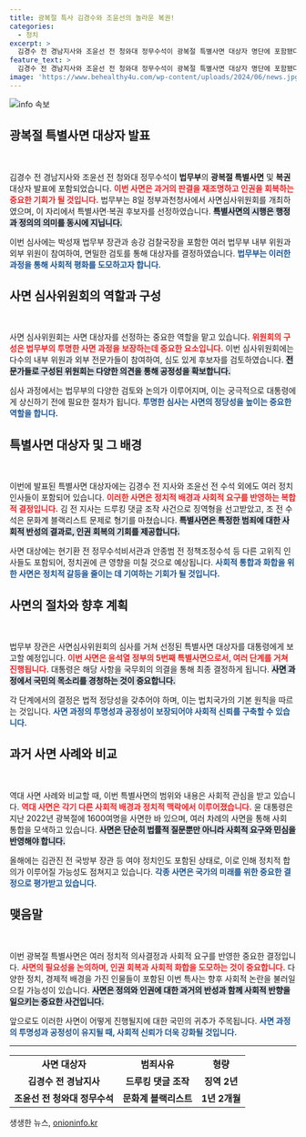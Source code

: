 ```yaml
---
title: 광복절 특사 김경수와 조윤선의 놀라운 복권!
categories:
  - 정치
excerpt: >
  김경수 전 경남지사와 조윤선 전 청와대 정무수석이 광복절 특별사면 대상자 명단에 포함됐다. 윤석열 정부의 다섯 번째 특사, 이들의 운명은 어떻게 바뀔까? 클릭해 자세한 내용을 확인하세요!
feature_text: >
  김경수 전 경남지사와 조윤선 전 청와대 정무수석이 광복절 특별사면 대상자 명단에 포함됐다. 윤석열 정부의 다섯 번째 특사, 이들의 운명은 어떻게 바뀔까? 클릭해 자세한 내용을 확인하세요!
image: 'https://www.behealthy4u.com/wp-content/uploads/2024/06/news.jpg'
---
```


<p><img src="https://www.behealthy4u.com/wp-content/uploads/2024/06/news.jpg" alt="info 속보" /></p>

<h2 data-ke-size="size26">광복절 특별사면 대상자 발표</h2>

<p data-ke-size="size16">&nbsp;</p>

<p>김경수 전 경남지사와 조윤선 전 청와대 정무수석이 <strong>법무부</strong>의 <strong>광복절 특별사면</strong> 및 <strong>복권</strong> 대상자 발표에 포함되었습니다. <b><span style="color: #ee2323;">이번 사면은 과거의 판결을 재조명하고 인권을 회복하는 중요한 기회가 될 것입니다.</span></b> 법무부는 8일 정부과천청사에서 사면심사위원회를 개최하였으며, 이 자리에서 특별사면·복권 후보자를 선정하였습니다. <b><span style="background-color: #21538527;">특별사면의 시행은 행정과 정의의 의미를 동시에 지닙니다.</span></b></p>

<p>이번 심사에는 박성재 법무부 장관과 송강 검찰국장을 포함한 여러 법무부 내부 위원과 외부 위원이 참여하여, 면밀한 검토를 통해 대상자를 결정하였습니다. <b><span style="color: #1a5490;">법무부는 이러한 과정을 통해 사회적 평화를 도모하고자 합니다.</span></b></p>

<h2 data-ke-size="size26">사면 심사위원회의 역할과 구성</h2>

<p data-ke-size="size16">&nbsp;</p>

<p>사면 심사위원회는 사면 대상자를 선정하는 중요한 역할을 맡고 있습니다. <b><span style="color: #ee2323;">위원회의 구성은 법무부의 투명한 사면 과정을 보장하는데 중요한 요소입니다.</span></b> 이번 심사위원회에는 다수의 내부 위원과 외부 전문가들이 참여하여, 심도 있게 후보자를 검토하였습니다. <b><span style="background-color: #21538527;">전문가들로 구성된 위원회는 다양한 의견을 통해 공정성을 확보합니다.</span></b></p>

<p>심사 과정에서는 법무부의 다양한 검토와 논의가 이루어지며, 이는 궁극적으로 대통령에게 상신하기 전에 필요한 절차가 됩니다. <b><span style="color: #1a5490;">투명한 심사는 사면의 정당성을 높이는 중요한 역할을 합니다.</span></b></p>

<h2 data-ke-size="size26">특별사면 대상자 및 그 배경</h2>

<p data-ke-size="size16">&nbsp;</p>

<p>이번에 발표된 특별사면 대상자에는 김경수 전 지사와 조윤선 전 수석 외에도 여러 정치 인사들이 포함되어 있습니다. <b><span style="color: #ee2323;">이러한 사면은 정치적 배경과 사회적 요구를 반영하는 복합적 결정입니다.</span></b> 김 전 지사는 드루킹 댓글 조작 사건으로 징역형을 선고받았고, 조 전 수석은 문화계 블랙리스트 문제로 형기를 마쳤습니다. <b><span style="background-color: #21538527;">특별사면은 특정한 범죄에 대한 사회적 반성의 결과로, 인권 회복의 기회를 제공합니다.</span></b></p>

<p>사면 대상에는 현기환 전 정무수석비서관과 안종범 전 정책조정수석 등 다른 고위직 인사들도 포함되어, 정치권에 큰 영향을 미칠 것으로 예상됩니다. <b><span style="color: #1a5490;">사회적 통합과 화합을 위한 사면은 정치적 갈등을 줄이는 데 기여하는 기회가 될 것입니다.</span></b></p>

<h2 data-ke-size="size26">사면의 절차와 향후 계획</h2>

<p data-ke-size="size16">&nbsp;</p>

<p>법무부 장관은 사면심사위원회의 심사를 거쳐 선정된 특별사면 대상자를 대통령에게 보고할 예정입니다. <b><span style="color: #ee2323;">이번 사면은 윤석열 정부의 5번째 특별사면으로서, 여러 단계를 거쳐 진행됩니다.</span></b> 대통령은 해당 사항을 국무회의 의결을 통해 최종 결정하게 됩니다. <b><span style="background-color: #21538527;">사면 과정에서 국민의 목소리를 경청하는 것이 중요합니다.</span></b></p>

<p>각 단계에서의 결정은 법적 정당성을 갖추어야 하며, 이는 법치국가의 기본 원칙을 따르는 것입니다. <b><span style="color: #1a5490;">사면 과정의 투명성과 공정성이 보장되어야 사회적 신뢰를 구축할 수 있습니다.</span></b></p>

<h2 data-ke-size="size26">과거 사면 사례와 비교</h2>

<p data-ke-size="size16">&nbsp;</p>

<p>역대 사면 사례와 비교할 때, 이번 특별사면의 범위와 내용은 사회적 관심을 받고 있습니다. <b><span style="color: #ee2323;">역대 사면은 각기 다른 사회적 배경과 정치적 맥락에서 이루어졌습니다.</span></b> 윤 대통령은 지난 2022년 광복절에 1600여명을 사면한 바 있으며, 여러 차례의 사면을 통해 사회 통합을 모색하고 있습니다. <b><span style="background-color: #21538527;">사면은 단순히 법률적 질문뿐만 아니라 사회적 요구와 민심을 반영해야 합니다.</span></b></p>

<p>올해에는 김관진 전 국방부 장관 등 여야 정치인도 포함된 상태로, 이로 인해 정치적 합의가 이루어질 가능성도 점쳐지고 있습니다. <b><span style="color: #1a5490;">각종 사면은 국가의 미래를 위한 중요한 결정으로 평가받고 있습니다.</span></b></p>

<h2 data-ke-size="size26">맺음말</h2>

<p data-ke-size="size16">&nbsp;</p>

<p>이번 광복절 특별사면은 여러 정치적 의사결정과 사회적 요구를 반영한 중요한 결정입니다. <b><span style="color: #ee2323;">사면의 필요성을 논의하며, 인권 회복과 사회적 화합을 도모하는 것이 중요합니다.</span></b> 다양한 정치, 경제적 배경을 가진 인물들이 포함된 이번 특사는 향후 사회적 논란을 불러일으킬 가능성이 있습니다. <b><span style="background-color: #21538527;">사면은 정의와 인권에 대한 과거의 반성과 함께 사회적 반향을 일으키는 중요한 사건입니다.</span></b></p>

<p>앞으로도 이러한 사면이 어떻게 진행될지에 대한 국민의 귀추가 주목됩니다. <b><span style="color: #1a5490;">사면 과정의 투명성과 공정성이 유지될 때, 사회적 신뢰가 더욱 강화될 것입니다.</span></b></p>

<hr />

<table>
  <tr>
    <td style="text-align: center; height: 17px;"><b>사면 대상자</b></td>
    <td style="text-align: center; height: 17px;"><b>범죄사유</b></td>
    <td style="text-align: center; height: 17px;"><b>형량</b></td>
  </tr>
  <tr>
    <td style="text-align: center; height: 17px;"><b>김경수 전 경남지사</b></td>
    <td style="text-align: center; height: 17px;"><b>드루킹 댓글 조작</b></td>
    <td style="text-align: center; height: 17px;"><b>징역 2년</b></td>
  </tr>
  <tr>
    <td style="text-align: center; height: 17px;"><b>조윤선 전 청와대 정무수석</b></td>
    <td style="text-align: center; height: 17px;"><b>문화계 블랙리스트</b></td>
    <td style="text-align: center; height: 17px;"><b>1년 2개월</b></td>
  </tr>
</table>
생생한 뉴스, <a href="https://onioninfo.kr" rel="dofollow">onioninfo.kr</a>


